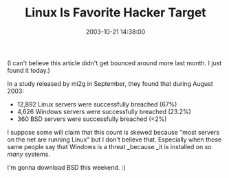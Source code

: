 ﻿---
layout: post
title: "Linux Is Favorite Hacker Target"
comments: false
date: 2003-10-21 14:38:00
updated: 2004-05-01 16:38:00
categories:
 - Technology
subtext-id: f3af613c-e956-4c54-b9c9-e065f3f5a727
alias: /blog/Linux-Is-Favorite-Hacker-Target.aspx
---


(I can't believe this article didn't get bounced around more last month. I just found it today.)

In a study released by mi2g in September, they found that during August 2003:

  * 12,892 Linux servers were successfully breached (67%) 
  * 4,626 Windows servers were successfully breached (23.2%) 
  * 360 BSD servers were successfully breached (<2%)

I suppose some will claim that this count is skewed because "most servers on the net are running Linux" but I don't believe that. Especially when those same people say that Windows is a threat _because _it is installed on _so many_ systems.

I'm gonna download BSD this weekend. :)
